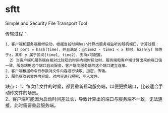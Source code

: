 # sftt
Simple and Security File Transport Tool


传输过程：

    1、客户端和服务端相继启动，根据当前时间hash计算出服务端监听的随机端口，计算过程：
        1）port = hash(time)，并且满足：当time2 - time1 < x 秒时，hash(y) 恒等于z，其中 y 属于区间[time1, time2]，支持x可配置。 
      2）当客户端和服务端在相对比较短的时间内同时启动时，服务端和客户端计算出来的端口值一致，服务端用这个端口启动服务，客户端向服务端的这个端口建立连接。
    2、客户端根据命令行参数对文件内容进行读取、加密、传输。
    3、服务端收到文件内容后，对内容进行解密、写入文件。    
    
缺点：
    1、每次传文件的时候，都要重新启动服务端，以便更换端口，比较适合手动传文件的场景。   
    2、客户端可能因为启动时间差过长，导致计算出的端口与服务端不一致，无法连接，此时需要重启服务端。
